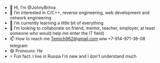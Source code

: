 - 👋 Hi, I’m @JohnyBritva
- 👀 I’m interested in C/C++, reverse engineering, web development and network engineering
- 🌱 I’m currently learning a little bit of everything
- 💞️ I’m looking to collaborate on friend, mentor, teacher, employer, at least someone who would help me enter the IT field)
- 📫 How to reach me Temich962@gmail.com или +7-914-971-38-08 telegram
- 😄 Pronouns: He
- ⚡ Fun fact: I live in Russia 
I'm new and I don't understand much

<!---
JohnyBritva/JohnyBritva is a ✨ special ✨ repository because its `README.md` (this file) appears on your GitHub profile.
You can click the Preview link to take a look at your changes.
--->
